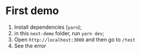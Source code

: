 # First demo

1. Install dependencies (`yarn`);
2. in this `next-demo` folder, run `yarn dev`;
3. Open `http://localhost:3000` and then go to `/test`
4. See the error
